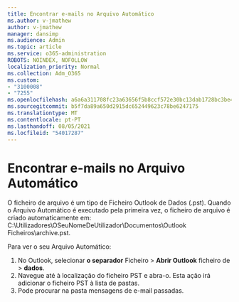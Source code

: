 ```yaml
---
title: Encontrar e-mails no Arquivo Automático
ms.author: v-jmathew
author: v-jmathew
manager: dansimp
ms.audience: Admin
ms.topic: article
ms.service: o365-administration
ROBOTS: NOINDEX, NOFOLLOW
localization_priority: Normal
ms.collection: Adm_O365
ms.custom:
- "3100008"
- "7255"
ms.openlocfilehash: a6a6a311708fc23a63656f5b8ccf572e30bc13dab1728bc3be48ad36aeb35077
ms.sourcegitcommit: b5f7da89a650d2915dc652449623c78be6247175
ms.translationtype: MT
ms.contentlocale: pt-PT
ms.lasthandoff: 08/05/2021
ms.locfileid: "54017287"
---
```

# <a name="find-email-in-autoarchive"></a>Encontrar e-mails no Arquivo Automático

O ficheiro de arquivo é um tipo de Ficheiro Outlook de Dados (.pst). Quando o Arquivo Automático é executado pela primeira vez, o ficheiro de arquivo é criado automaticamente em: C:\Utilizadores\OSeuNomeDeUtilizador\Documentos\Outlook Ficheiros\archive.pst.

Para ver o seu Arquivo Automático:

1. No Outlook, selecionar **o separador** Ficheiro > **Abrir Outlook** ficheiro de  >  **dados**.
2. Navegue até à localização do ficheiro PST e abra-o. Esta ação irá adicionar o ficheiro PST à lista de pastas.
3. Pode procurar na pasta mensagens de e-mail passadas.
